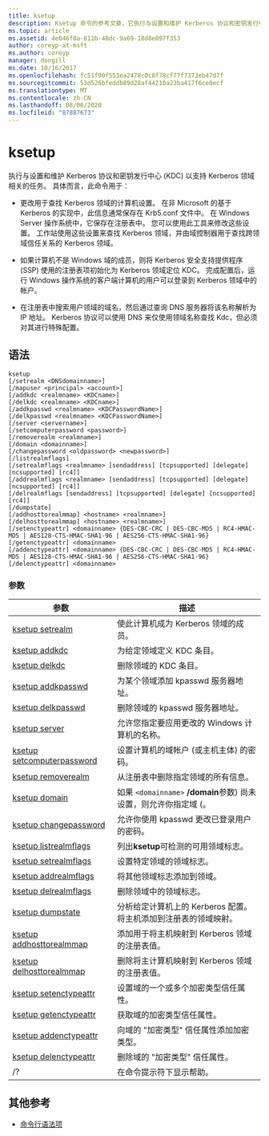```yaml
---
title: ksetup
description: Ksetup 命令的参考文章，它执行与设置和维护 Kerberos 协议和密钥发行中心 (KDC) 以支持 Kerberos 领域相关的任务。
ms.topic: article
ms.assetid: 4e046f8a-811b-48dc-9a69-18d8e097f353
author: coreyp-at-msft
ms.author: coreyp
manager: dongill
ms.date: 10/16/2017
ms.openlocfilehash: fc51f90f553ea2478c0c8f78cf77f7373eb47d7f
ms.sourcegitcommit: 53d526bfeddb89d28af44210a23ba417f6ce0ecf
ms.translationtype: MT
ms.contentlocale: zh-CN
ms.lasthandoff: 08/06/2020
ms.locfileid: "87887673"
---
```

# <a name="ksetup"></a>ksetup

执行与设置和维护 Kerberos 协议和密钥发行中心 (KDC) 以支持 Kerberos 领域相关的任务。 具体而言，此命令用于：

- 更改用于查找 Kerberos 领域的计算机设置。 在非 Microsoft 的基于 Kerberos 的实现中，此信息通常保存在 Krb5.conf 文件中。 在 Windows Server 操作系统中，它保存在注册表中。 您可以使用此工具来修改这些设置。 工作站使用这些设置来查找 Kerberos 领域，并由域控制器用于查找跨领域信任关系的 Kerberos 领域。

- 如果计算机不是 Windows 域的成员，则将 Kerberos 安全支持提供程序 (SSP) 使用的注册表项初始化为 Kerberos 领域定位 KDC。 完成配置后，运行 Windows 操作系统的客户端计算机的用户可以登录到 Kerberos 领域中的帐户。

- 在注册表中搜索用户领域的域名，然后通过查询 DNS 服务器将该名称解析为 IP 地址。 Kerberos 协议可以使用 DNS 来仅使用领域名称查找 Kdc，但必须对其进行特殊配置。

## <a name="syntax"></a>语法

```
ksetup
[/setrealm <DNSdomainname>]
[/mapuser <principal> <account>]
[/addkdc <realmname> <KDCname>]
[/delkdc <realmname> <KDCname>]
[/addkpasswd <realmname> <KDCPasswordName>]
[/delkpasswd <realmname> <KDCPasswordName>]
[/server <servername>]
[/setcomputerpassword <password>]
[/removerealm <realmname>]
[/domain <domainname>]
[/changepassword <oldpassword> <newpassword>]
[/listrealmflags]
[/setrealmflags <realmname> [sendaddress] [tcpsupported] [delegate] [ncsupported] [rc4]]
[/addrealmflags <realmname> [sendaddress] [tcpsupported] [delegate] [ncsupported] [rc4]]
[/delrealmflags [sendaddress] [tcpsupported] [delegate] [ncsupported] [rc4]]
[/dumpstate]
[/addhosttorealmmap] <hostname> <realmname>]
[/delhosttorealmmap] <hostname> <realmname>]
[/setenctypeattr] <domainname> {DES-CBC-CRC | DES-CBC-MD5 | RC4-HMAC-MD5 | AES128-CTS-HMAC-SHA1-96 | AES256-CTS-HMAC-SHA1-96}
[/getenctypeattr] <domainname>
[/addenctypeattr] <domainname> {DES-CBC-CRC | DES-CBC-MD5 | RC4-HMAC-MD5 | AES128-CTS-HMAC-SHA1-96 | AES256-CTS-HMAC-SHA1-96}
[/delenctypeattr] <domainname>
```

### <a name="parameters"></a>参数

| 参数 | 描述 |
| --------- | ----------- |
| [ksetup setrealm](ksetup-setrealm.md) | 使此计算机成为 Kerberos 领域的成员。 |
| [ksetup addkdc](ksetup-addkdc.md) | 为给定领域定义 KDC 条目。 |
| [ksetup delkdc](ksetup-delkdc.md) | 删除领域的 KDC 条目。 |
| [ksetup addkpasswd](ksetup-addkpasswd.md) | 为某个领域添加 kpasswd 服务器地址。 |
| [ksetup delkpasswd](ksetup-delkpasswd.md) | 删除领域的 kpasswd 服务器地址。 |
| [ksetup server](ksetup-server.md) | 允许您指定要应用更改的 Windows 计算机的名称。 |
| [ksetup setcomputerpassword](ksetup-setcomputerpassword.md) | 设置计算机的域帐户 (或主机主体) 的密码。 |
| [ksetup removerealm](ksetup-removerealm.md) | 从注册表中删除指定领域的所有信息。 |
| [ksetup domain](ksetup-domain.md) | 如果 `<domainname>` **/domain**参数) 尚未设置，则允许你指定域 (。 |
| [ksetup changepassword](ksetup-changepassword.md) | 允许你使用 kpasswd 更改已登录用户的密码。 |
| [ksetup listrealmflags](ksetup-listrealmflags.md) | 列出**ksetup**可检测的可用领域标志。 |
| [ksetup setrealmflags](ksetup-setrealmflags.md) | 设置特定领域的领域标志。 |
| [ksetup addrealmflags](ksetup-addrealmflags.md) | 将其他领域标志添加到领域。 |
| [ksetup delrealmflags](ksetup-delrealmflags.md) | 删除领域中的领域标志。 |
| [ksetup dumpstate](ksetup-dumpstate.md) | 分析给定计算机上的 Kerberos 配置。 将主机添加到注册表的领域映射。 |
| [ksetup addhosttorealmmap](ksetup-addhosttorealmmap.md) | 添加用于将主机映射到 Kerberos 领域的注册表值。 |
| [ksetup delhosttorealmmap](ksetup-delhosttorealmmap.md) | 删除将主计算机映射到 Kerberos 领域的注册表值。 |
| [ksetup setenctypeattr](ksetup-setenctypeattr.md) | 设置域的一个或多个加密类型信任属性。 |
| [ksetup getenctypeattr](ksetup-getenctypeattr.md) | 获取域的加密类型信任属性。 |
| [ksetup addenctypeattr](ksetup-addenctypeattr.md) | 向域的 "加密类型" 信任属性添加加密类型。 |
| [ksetup delenctypeattr](ksetup-delenctypeattr.md) | 删除域的 "加密类型" 信任属性。 |
| /? | 在命令提示符下显示帮助。 |

## <a name="additional-references"></a>其他参考

- [命令行语法项](command-line-syntax-key.md)